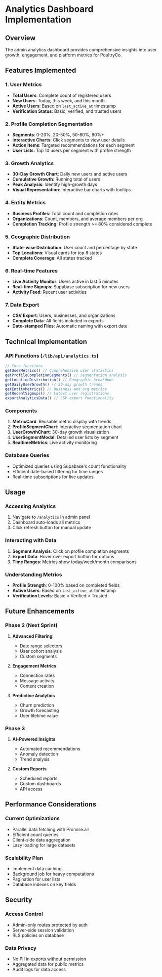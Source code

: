 # Analytics Dashboard Implementation

## Overview

The admin analytics dashboard provides comprehensive insights into user growth, engagement, and platform metrics for PoultryCo.

## Features Implemented

### 1. User Metrics
- **Total Users**: Complete count of registered users
- **New Users**: Today, this week, and this month
- **Active Users**: Based on `last_active_at` timestamp
- **Verification Status**: Basic, verified, and trusted users

### 2. Profile Completion Segmentation
- **Segments**: 0-20%, 20-50%, 50-80%, 80%+
- **Interactive Charts**: Click segments to view user details
- **Action Items**: Targeted recommendations for each segment
- **User Lists**: Top 10 users per segment with profile strength

### 3. Growth Analytics
- **30-Day Growth Chart**: Daily new users and active users
- **Cumulative Growth**: Running total of users
- **Peak Analysis**: Identify high-growth days
- **Visual Representation**: Interactive bar charts with tooltips

### 4. Entity Metrics
- **Business Profiles**: Total count and completion rates
- **Organizations**: Count, members, and average members per org
- **Completion Tracking**: Profile strength >= 80% considered complete

### 5. Geographic Distribution
- **State-wise Distribution**: User count and percentage by state
- **Top Locations**: Visual cards for top 8 states
- **Complete Coverage**: All states tracked

### 6. Real-time Features
- **Live Activity Monitor**: Users active in last 5 minutes
- **Real-time Signups**: Supabase subscription for new users
- **Activity Feed**: Recent user activities

### 7. Data Export
- **CSV Export**: Users, businesses, and organizations
- **Complete Data**: All fields included in exports
- **Date-stamped Files**: Automatic naming with export date

## Technical Implementation

### API Functions (`/lib/api/analytics.ts`)
```typescript
// Core functions
getUserMetrics() // Comprehensive user statistics
getProfileCompletionSegments() // Segmentation analysis
getLocationDistribution() // Geographic breakdown
getDailyUserGrowth() // 30-day growth trends
getEntityMetrics() // Business and org metrics
getRecentSignups() // Latest user registrations
exportAnalyticsData() // CSV export functionality
```

### Components
1. **MetricCard**: Reusable metric display with trends
2. **ProfileSegmentChart**: Interactive segmentation chart
3. **UserGrowthChart**: 30-day growth visualization
4. **UserSegmentModal**: Detailed user lists by segment
5. **RealtimeMetrics**: Live activity monitoring

### Database Queries
- Optimized queries using Supabase's count functionality
- Efficient date-based filtering for time ranges
- Real-time subscriptions for live updates

## Usage

### Accessing Analytics
1. Navigate to `/analytics` in admin panel
2. Dashboard auto-loads all metrics
3. Click refresh button for manual update

### Interacting with Data
1. **Segment Analysis**: Click on profile completion segments
2. **Export Data**: Hover over export button for options
3. **Time Ranges**: Metrics show today/week/month comparisons

### Understanding Metrics
- **Profile Strength**: 0-100% based on completed fields
- **Active Users**: Based on `last_active_at` timestamp
- **Verification Levels**: Basic < Verified < Trusted

## Future Enhancements

### Phase 2 (Next Sprint)
1. **Advanced Filtering**
   - Date range selectors
   - User cohort analysis
   - Custom segments

2. **Engagement Metrics**
   - Connection rates
   - Message activity
   - Content creation

3. **Predictive Analytics**
   - Churn prediction
   - Growth forecasting
   - User lifetime value

### Phase 3
1. **AI-Powered Insights**
   - Automated recommendations
   - Anomaly detection
   - Trend analysis

2. **Custom Reports**
   - Scheduled reports
   - Custom dashboards
   - API access

## Performance Considerations

### Current Optimizations
- Parallel data fetching with Promise.all
- Efficient count queries
- Client-side data aggregation
- Lazy loading for large datasets

### Scalability Plan
- Implement data caching
- Background job for heavy computations
- Pagination for user lists
- Database indexes on key fields

## Security

### Access Control
- Admin-only routes protected by auth
- Server-side session validation
- RLS policies on database

### Data Privacy
- No PII in exports without permission
- Aggregated data for public metrics
- Audit logs for data access
